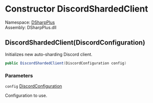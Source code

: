 # Constructor DiscordShardedClient

Namespace: [DSharpPlus](DSharpPlus.md)  
Assembly: DSharpPlus.dll

## <a id="DSharpPlus_DiscordShardedClient__ctor_DSharpPlus_DiscordConfiguration_"></a>DiscordShardedClient\(DiscordConfiguration\)

Initializes new auto-sharding Discord client.

```csharp
public DiscordShardedClient(DiscordConfiguration config)
```

### Parameters

`config` [DiscordConfiguration](DSharpPlus.DiscordConfiguration.md)

Configuration to use.

